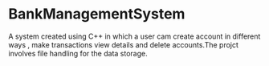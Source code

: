 # BankManagementSystem

A system created using C++ in which a user cam create account in different ways , make transactions view details and delete accounts.The projct involves file handling for the data storage.
